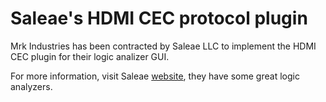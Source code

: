 # Saleae's HDMI CEC protocol plugin
Mrk Industries has been contracted by Saleae LLC to implement the HDMI CEC plugin for their logic analizer GUI.

For more information, visit Saleae [website](http://www.saleae.com/), they have some great logic analyzers.
